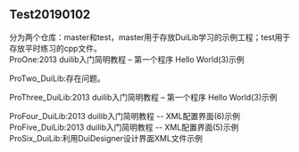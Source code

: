 ## Test20190102
分为两个仓库：master和test，master用于存放DuiLib学习的示例工程；test用于存放平时练习的cpp文件。  
ProOne:2013 duilib入门简明教程 – 第一个程序 Hello World(3)示例  

ProTwo_DuiLib:存在问题。  

ProThree_DuiLib:2013 duilib入门简明教程 – 第一个程序 Hello World(3)示例  

ProFour_DuiLib:2013 duilib入门简明教程 -- XML配置界面(6)示例
ProFive_DuiLib:2013 duilib入门简明教程 -- XML配置界面(5)示例
ProSix_DuiLib:利用DuiDesigner设计界面XML文件示例
